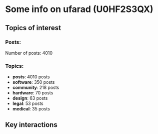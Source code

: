 # Some info on ufarad (U0HF2S3QX)


## Topics of interest

### Posts: 

Number of posts: 4010

### Topics:

* __posts__: 4010 posts
* __software__: 350 posts
* __community__: 218 posts
* __hardware__: 70 posts
* __design__: 63 posts
* __legal__: 53 posts
* __medical__: 35 posts

## Key interactions 

